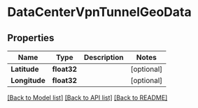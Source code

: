 # DataCenterVpnTunnelGeoData

## Properties

Name | Type | Description | Notes
------------ | ------------- | ------------- | -------------
**Latitude** | **float32** |  | [optional] 
**Longitude** | **float32** |  | [optional] 

[[Back to Model list]](../README.md#documentation-for-models) [[Back to API list]](../README.md#documentation-for-api-endpoints) [[Back to README]](../README.md)


